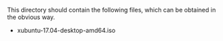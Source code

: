 This directory should contain the following files, which can be obtained in the
obvious way.

* xubuntu-17.04-desktop-amd64.iso

